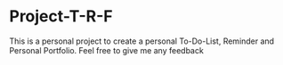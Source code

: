 # Project-T-R-F
This is a personal project to create a personal To-Do-List, Reminder and Personal Portfolio. Feel free to give me any feedback
